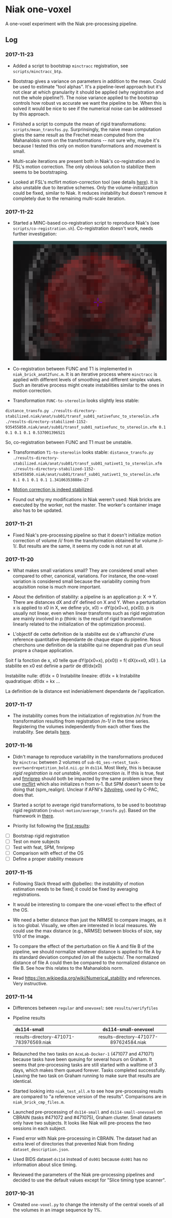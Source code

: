# Niak one-voxel

A one-voxel experiment with the Niak pre-processing pipeline.

## Log

### 2017-11-23

* Added a script to bootstrap `minctracc` registration, see `scripts/minctracc_btp`.

* Bootstrap gives a variance on parameters in addition to the
  mean. Could be used to estimate "tool alphas". It's a pipeline-level
  approach but it's not clear at which granularity it should be
  applied (why registration and not the whole pipeline?). The noise
  variance applied to the bootstrap controls how robust vs accurate we
  want the pipeline to be. When this is solved it would be nice to see
  if the numerical noise can be addressed by this approach.

* Finished a script to compute the mean of rigid transformations:
  `scripts/mean_transfos.py`. Surprinsingly, the naive mean
  computation gives the same result as the Frechet mean computed from
  the Mahanalobis norm on the transformations -- not sure why, maybe
  it's because I tested this only on motion transformations and
  movement is small.

* Multi-scale iterations are present both in Niak's co-registration
  and in FSL's motion correction. The only obvious solution to
  stabilize them seems to be bootstraping. 

* Looked at FSL's mcflirt motion-correction tool (see details
  [here](https://github.com/glatard/one-voxel/tree/master/mcflirt)). It
  is also unstable due to iterative schemes. Only the
  volume-initialization could be fixed, similar to Niak. It reduces
  instability but doesn't remove it completely due to the remaining
  multi-scale iteration.

### 2017-11-22

* Started a MINC-based co-registration script to reproduce Niak's (see
  `scripts/co-registration.sh`). Co-registration doesn't work, needs further investigation:
  
  ![failed-registration](https://github.com/glatard/one-voxel/raw/master/co-registration/failed.png)

* Co-registration between FUNC and T1 is implemented in
  `niak_brick_anat2func.m`. It is an iterative process where
  `minctracc` is applied with different levels of smoothing and
  different simplex values. Such an iterative process might create
  instabilities similar to the ones in motion correction. 

* Transformation `FUNC-to-stereolin` looks slightly less stable:

`
 distance_transfo.py ./results-directory-stabilized.niak/anat/sub01/transf_sub01_nativefunc_to_stereolin.xfm ./results-directory-stabilized-1152-935455850.niak/anat/sub01/transf_sub01_nativefunc_to_stereolin.xfm 0.1 0.1 0.1 0.1
0.537001396521
`

So, co-registration between FUNC and T1 must be unstable.

* Transformation `T1-to-stereolin` looks stable:
`
distance_transfo.py ./results-directory-stabilized.niak/anat/sub01/transf_sub01_nativet1_to_stereolin.xfm ./results-directory-stabilized-1152-935455850.niak/anat/sub01/transf_sub01_nativet1_to_stereolin.xfm 0.1 0.1 0.1 0.1
1.34106353888e-27
`

* [Motion correction is indeed
  stabilized](https://github.com/glatard/one-voxel/tree/master/stabilized-niak-motion-correction).

* Found out why my modifications in Niak weren't used: Niak bricks are
  executed by the worker, not the master. The worker's container image
  also has to be updated.

### 2017-11-21

* Fixed Niak's pre-processing pipeline so that it doesn't initialize
  motion correction of volume /i/ from the transformation obtained for
  volume /i-1/. But results are the same, it seems my code is not run at all.

### 2017-11-20

* What makes small variations small? They are considered small when
  compared to other, canonical, variations. For instance, the
  one-voxel variation is considered small because the variability
  coming from acquisition noise is much more important. 

* About the definition of stability: a pipeline is an application p: X
-> Y. There are distances dX and dY defined on X and Y. When a
perturbation x is applied to x0 in X, we define y(x, x0) = dY(p(x0+x),
p(x0)). p is usually not linear, even when linear transforms such as
rigid registration are mainly involved in p (think: is the result of
rigid transformation linearly related to the initialization of the
optimization process).

* L'objectif de cette definition de la stabilite est de s'affranchir
  d'une reference quantitative dependante de chaque etape du
  pipeline. Nous cherchons une definition de la stabilite qui
  ne dependrait pas d'un seuil propre a chaque application. 

Soit f la fonction de x, x0 telle que dY(p(x0+x), p(x0)) = f(  dX(x+x0, x0) ).
La stabilite en x0 est definie a partir de df/dx(x0)

Instabilite nulle: df/dx = 0
Instabilite lineaire: df/dx = k
Instabilite quadratique: df/dx = kx
...

La definition de la distance est indeniablement dependante de l'application.

### 2017-11-17

* The instability comes from the initialization of registration /n/
  from the transformation resulting from registration /n-1/ in the
  time series. Registering the volumes independently from each other
  fixes the instability. See details
  [here](https://github.com/glatard/one-voxel/tree/master/robust-motion).

### 2017-11-16

* Didn't manage to reproduce variability in the transformations
  produced by `minctrac` between 2 volumes of
  `sub-01_ses-retest_task-overtwordrepetition_bold.nii.gz` in
  `ds114`. Most likely, this is because *rigid registration is not
  unstable, motion correction is*. If this is true, feat and
  [fmriprep](http://fmriprep.readthedocs.io/en/stable/workflows.html)
  should both be impacted by the same problem since they use
  [mcflirt](https://fsl.fmrib.ox.ac.uk/fsl/fslwiki/MCFLIRT) which also
  initializes n from n-1. But SPM doesn't seem to be doing that
  (spm_realign). Unclear if AFNI's
  [3dvolreg](https://afni.nimh.nih.gov/pub/dist/doc/program_help/3dvolreg.html),
  used by C-PAC, does that.

* Started a script to average rigid transformations, to be used to bootstrap rigid registration (`robust-motion/average_transfo.py`). Based on the framework in [there](https://link.springer.com/chapter/10.1007%2F11866763_19?LI=true).

* Priority  list following the [first results](https://github.com/glatard/one-voxel/tree/master/results/verifyFiles):

- [ ] Bootstrap rigid registration
- [ ] Test on more subjects
- [ ] Test with feat, SPM, fmriprep
- [ ] Comparison with effect of the OS
- [ ] Define a proper stability measure

### 2017-11-15

* Following Slack thread with @pbellec: the instability of motion estimation needs to be fixed; it could be fixed by averaging registrations. 

* It would be interesting to compare the one-voxel effect to the effect of the OS.

* We need a better distance than just the NRMSE to compare images, as
  it is too global. Visually, we often are interested in local
  measures. We could use the max distance (e.g., NRMSE) between blocks
  of size, say 1/10 of the image. 

* To compare the effect of the perturbation on file A and
  file B of the pipeline, we should normalize whatever distance is
  applied to file A by its standard deviation computed /on all the
  subjects/. The normalized distance of file A could then be compared
  to the normalized distance on file B. See how this relates to the
  Mahanalobis norm.

* Read https://en.wikipedia.org/wiki/Numerical_stability and
  references. Very instructive.

### 2017-11-14

* Differences between `regular` and `onevoxel`: see `results/verifyfiles`

* Pipeline results

  | ds114-small | ds114-small-onevoxel |
  --------------|:--------------------:|
  | results-directory-471071-783976569.niak | results-directory-471077-897624584.niak |


* Relaunched the two tasks on `AceLab-Docker-1` (471077 and 471071)
  because tasks have been queuing for several hours on Graham. It
  seems that pre-processing tasks are still started with a walltime of
  3 days, which makes them queued forever. Tasks completed
  successfully. Leaving the two task on Graham running to make sure
  that results are identical.
* Started looking into `niak_test_all.m` to see how pre-processing
  results are compared to "a reference version of the
  results". Comparisons are in `niak_brick_cmp_files.m`.
* Launched pre-processing of `ds114-small` and `ds114-small-onevoxel`
  on CBRAIN (tasks #471072 and #471075), Graham cluster. Small
  datasets only have two subjects. It looks like Niak will pre-process
  the two sessions in each subject. 
* Fixed error with Niak pre-processing in CBRAIN. The dataset had an
  extra level of directories that prevented Niak from finding
  `dataset_description.json`.
* Used BIDS dataset `ds114` instead of `ds001` because `ds001` has no
  information about slice timing.
* Reviewed the parameters of the Niak pre-processing pipelines and
  decided to use the default values except for "Slice timing type
  scanner".

### 2017-10-31

* Created `one-voxel.py` to change the intensity of the central voxels
  of all the volumes in an image sequence by 1%.

